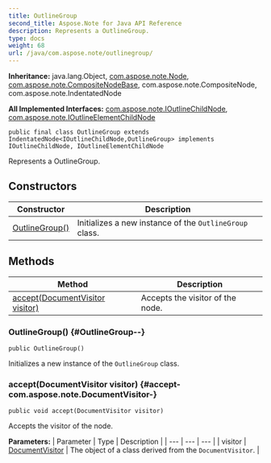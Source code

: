 ```yaml
---
title: OutlineGroup
second_title: Aspose.Note for Java API Reference
description: Represents a OutlineGroup.
type: docs
weight: 68
url: /java/com.aspose.note/outlinegroup/
---
```


**Inheritance:**
java.lang.Object, [com.aspose.note.Node](../../com.aspose.note/node), [com.aspose.note.CompositeNodeBase](../../com.aspose.note/compositenodebase), com.aspose.note.CompositeNode, com.aspose.note.IndentatedNode

**All Implemented Interfaces:**
[com.aspose.note.IOutlineChildNode](../../com.aspose.note/ioutlinechildnode), [com.aspose.note.IOutlineElementChildNode](../../com.aspose.note/ioutlineelementchildnode)
```
public final class OutlineGroup extends IndentatedNode<IOutlineChildNode,OutlineGroup> implements IOutlineChildNode, IOutlineElementChildNode
```

Represents a OutlineGroup.
## Constructors

| Constructor | Description |
| --- | --- |
| [OutlineGroup()](#OutlineGroup--) | Initializes a new instance of the `OutlineGroup` class. |
## Methods

| Method | Description |
| --- | --- |
| [accept(DocumentVisitor visitor)](#accept-com.aspose.note.DocumentVisitor-) | Accepts the visitor of the node. |
### OutlineGroup() {#OutlineGroup--}
```
public OutlineGroup()
```


Initializes a new instance of the `OutlineGroup` class.

### accept(DocumentVisitor visitor) {#accept-com.aspose.note.DocumentVisitor-}
```
public void accept(DocumentVisitor visitor)
```


Accepts the visitor of the node.

**Parameters:**
| Parameter | Type | Description |
| --- | --- | --- |
| visitor | [DocumentVisitor](../../com.aspose.note/documentvisitor) | The object of a class derived from the `DocumentVisitor`. |

